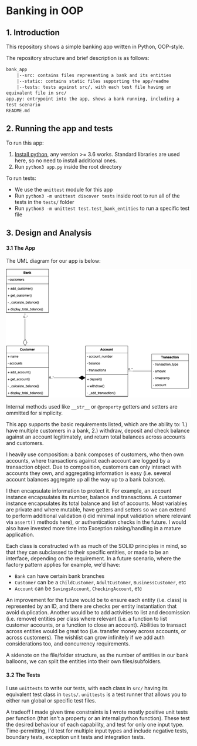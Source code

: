 # Banking in OOP

## 1. Introduction

This repository shows a simple banking app written in Python, OOP-style.

The repository structure and brief description is as follows:

```
bank_app 
    |--src: contains files representing a bank and its entities
    |--static: contains static files supporting the app/readme
    |--tests: tests against src/, with each test file having an equivalent file in src/
app.py: entrypoint into the app, shows a bank running, including a test scenario
README.md 
```

## 2. Running the app and tests

To run this app:
1. [Install python](https://www.python.org/downloads/), any version >= 3.6 works. Standard libraries are used here, so no need to install additional ones.
2. Run `python3 app.py` inside the root directory

To run tests:
- We use the `unittest` module for this app
- Run `python3 -m unittest discover tests` inside root to run all of the tests in the `tests/` folder
- Run `python3 -m unittest test.test_bank_entities` to run a specific test file

## 3. Design and Analysis

#### 3.1 The App
The UML diagram for our app is below:

![uml_bank](./static/class_diagram_bank.png)

Internal methods used like `__str__` or `@property` getters and setters are ommitted for simplicity.

This app supports the basic requirements listed, which are the ability to: 1.) have multiple customers in a bank, 2.) withdraw, deposit and check balance against an account legitimately, and return total balances across accounts and customers.

I heavily use composition: a bank composes of customers, who then own accounts, where transactions against each account are logged by a transaction object. Due to composition, customers can only interact with accounts they own, and aggregating information is easy (i.e. several account balances aggregate up all the way up to a bank balance).

I then encapsulate information to protect it. For example, an account instance encapsulates its number, balance and transactions. A customer instance encapsulates its total balance and list of accounts. Most variables are private and where mutable, have getters and setters so we can extend to perform additional validation (i did minimal input validation where relevant via `assert()` methods here), or authentication checks in the future. I would also have invested more time into Exception raising/handling in a mature application.

Each class is constructed with as much of the SOLID principles in mind, so that they can subclassed to their specific entities, or made to be an interface, depending on the requirement. In a future scenario, where the factory pattern applies for example, we'd have:
- `Bank` can have certain bank branches
- `Customer` can be a `ChildCustomer`, `AdultCustomer`, `BusinessCustomer`, etc
- `Account` can be `SavingsAccount`, `CheckingAccount`, etc

An improvement for the future would be to ensure each entity (i.e. class) is represented by an ID, and there are checks per entity instantiation that avoid duplication. Another would be to add activities to list and decomission (i.e. remove) entities per class where relevant (i.e. a function to list customer accounts, or a function to close an account). Abilities to transact across entities would be great too (i.e. transfer money across accounts, or across customers). The wishlist can grow infinitely if we add auth considerations too, and concurrency requirements.

A sidenote on the file/folder structure, as the number of entities in our bank balloons, we can split the entities into their own files/subfolders.

#### 3.2 The Tests

I use `unittests` to write our tests, with each class in `src/` having its equivalent test class in  `tests/`. `unittests` is a test runner that allows you to either run global or specific test files. 

A tradeoff I made given time constraints is I wrote mostly positive unit tests per function (that isn't a property or an internal python function). These test the desired behaviour of each capability, and test for only one input type. Time-permitting, I'd test for multiple input types and include negative tests, boundary tests, exception unit tests and integration tests.